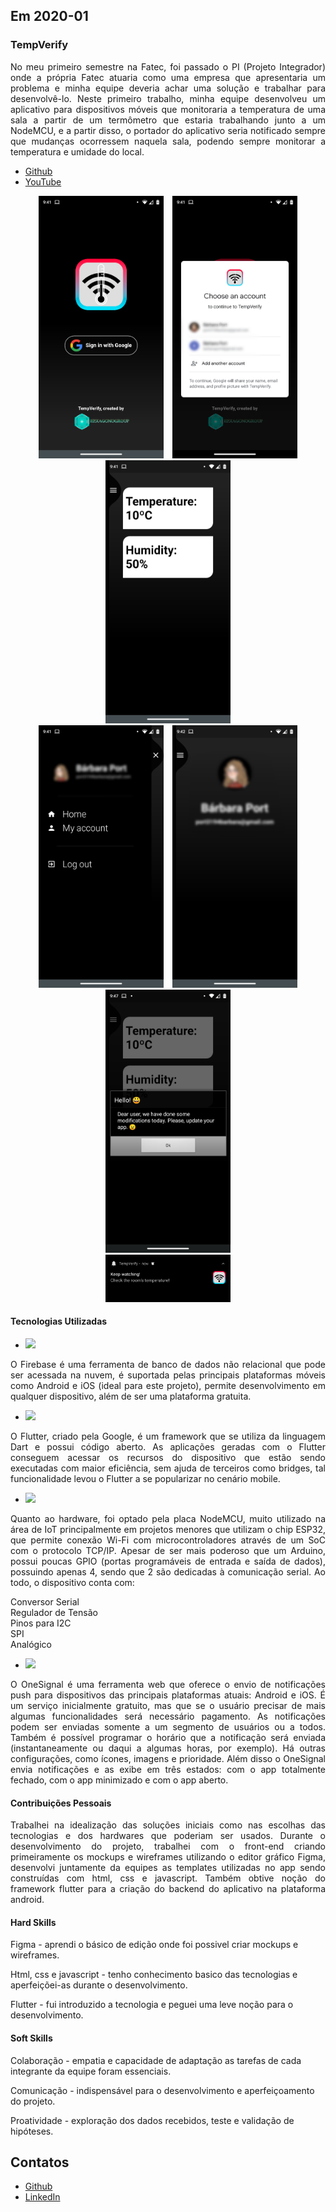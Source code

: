 ## Em 2020-01

### TempVerify
<p align="justify">No meu primeiro semestre na Fatec, foi passado o PI (Projeto Integrador) onde a própria Fatec atuaria como uma empresa que apresentaria um problema e minha equipe deveria achar uma solução e trabalhar para desenvolvê-lo. Neste primeiro trabalho, minha equipe desenvolveu um aplicativo para dispositivos móveis que monitoraria a temperatura de uma sala a partir de um termômetro que estaria trabalhando junto a um NodeMCU, e a partir disso, o portador do aplicativo seria notificado sempre que mudanças ocorressem naquela sala, podendo sempre monitorar a temperatura e umidade do local.</p>

- [Github](https://github.com/levizoca/hexagono-fatec) <br>
- [YouTube](https://www.youtube.com/watch?v=AYty7aQO1_A)

<div align="center">
  <img src="https://github.com/levizoca/Portfolio/blob/2020-01/Imagens/tela_inicial.png" width="200" hspace="5"/>
  <img src="https://github.com/levizoca/Portfolio/blob/2020-01/Imagens/login.png" width="200" hspace="5"/>
  <img src="https://github.com/levizoca/Portfolio/blob/2020-01/Imagens/tela_principal.png" width="200" hspace="5"/><br>
  <img src="https://github.com/levizoca/Portfolio/blob/2020-01/Imagens/menu.png" width="200" hspace="5"/>
  <img src="https://github.com/levizoca/Portfolio/blob/2020-01/Imagens/perfil_usuario.png" width="200" hspace="5"/>
  <img src="https://github.com/levizoca/Portfolio/blob/2020-01/Imagens/notificacao_dentro.png" width="200" hspace="5"/><br>
  <img src="https://github.com/levizoca/Portfolio/blob/2020-01/Imagens/notificacao_fora.png" width="200" hspace="5"/>
</div>

#### Tecnologias Utilizadas
- <img src="https://img.shields.io/badge/firebase-ffca28?style=for-the-badge&logo=firebase&logoColor=black"/>
<p align="justify"> O Firebase é uma ferramenta de banco de dados não relacional que pode ser acessada na nuvem, é suportada pelas principais plataformas móveis como Android e iOS (ideal para este projeto), permite desenvolvimento em qualquer dispositivo, além de ser uma plataforma gratuita.</p>

- <img src="https://img.shields.io/badge/Flutter-02569B?style=for-the-badge&logo=flutter&logoColor=white"/>
<p align="justify"> O Flutter, criado pela Google, é um framework que se utiliza da linguagem Dart e possui código aberto. As aplicações geradas com o Flutter conseguem acessar os recursos do dispositivo que estão sendo executadas com maior eficiência, sem ajuda de terceiros como bridges, tal funcionalidade levou o Flutter a se popularizar no cenário mobile.</p>

- <img src="https://img.shields.io/badge/Node--MCU-8F0000?style=for-the-badge&logo=nodered&logoColor=white"/>
<p align="justify"> Quanto ao hardware, foi optado pela placa NodeMCU, muito utilizado na área de IoT principalmente em projetos menores que utilizam o chip ESP32, que permite conexão Wi-Fi com microcontroladores através de um SoC com o protocolo TCP/IP.
Apesar de ser mais poderoso que um Arduino, possui poucas GPIO (portas programáveis de entrada e saída de dados), possuindo apenas 4, sendo que 2 são dedicadas à comunicação serial. Ao todo, o dispositivo conta com:</p>

Conversor Serial<br>
Regulador de Tensão<br>
Pinos para I2C<br>
SPI<br>
Analógico

- <img src="https://img.shields.io/badge/OneSignal-212121?style=for-the-badge&logo=drone&logoColor=white"/>
<p align="justify"> O OneSignal é uma ferramenta web que oferece o envio de notificações push para dispositivos das principais plataformas atuais: Android e iOS. É um serviço inicialmente gratuito, mas que se o usuário precisar de mais algumas funcionalidades será necessário pagamento. As notificações podem ser enviadas somente a um segmento de usuários ou a todos. Também é possível programar o horário que a notificação será enviada (instantaneamente ou daqui a algumas horas, por exemplo). Há outras configurações, como ícones, imagens e prioridade. Além disso o OneSignal envia notificações e as exibe em três estados: com o app totalmente fechado, com o app minimizado e com o app aberto.</p>
  

#### Contribuições Pessoais
<p align="justify">Trabalhei na idealização das soluções iniciais como nas escolhas das tecnologias e dos hardwares que poderiam ser usados. Durante o desenvolvimento do projeto, trabalhei com o front-end criando primeiramente os mockups e wireframes utilizando o editor gráfico Figma, desenvolvi juntamente da equipes as templates utilizadas no app sendo construídas com html, css e javascript. Também obtive noção do framework flutter para a criação do backend do aplicativo na plataforma android.
</p>
  
#### Hard Skills
Figma - aprendi o básico de edição onde foi possivel criar mockups e wireframes.

Html, css e javascript - tenho conhecimento basico das tecnologias e aperfeiçõei-as durante o desenvolvimento.

Flutter - fui introduzido a tecnologia e peguei uma leve noção para o desenvolvimento.

#### Soft Skills
Colaboração - empatia e capacidade de adaptação as tarefas de cada integrante da equipe foram essenciais.

Comunicação - indispensável para o desenvolvimento e aperfeiçoamento do projeto.

Proatividade - exploração dos dados recebidos, teste e validação de hipóteses.

## Contatos
* [Github](https://github.com/levizoca)
* [LinkedIn](https://www.linkedin.com/in/levi-motta-5001a2173/)


